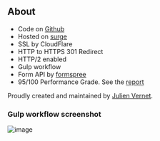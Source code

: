 ## About

* Code on [Github](https://github.com/SiamKreative/tanja-keller.com)
* Hosted on [surge](https://surge.sh/)
* SSL by CloudFlare
* HTTP to HTTPS 301 Redirect
* HTTP/2 enabled
* Gulp workflow
* Form API by [formspree](http://formspree.io/)
* 95/100 Performance Grade. See the [report](http://tools.pingdom.com/fpt/#!/b4eZlK/http://staging.tanja-keller.com/)

Proudly created and maintained by [Julien Vernet](https://siamkreative.com/).

### Gulp workflow screenshot
![image](https://cloud.githubusercontent.com/assets/1778633/13669086/b8a87814-e6f3-11e5-9c7e-4c7c7e21073e.png)